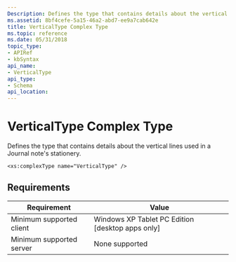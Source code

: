 ```yaml
---
Description: Defines the type that contains details about the vertical lines used in a Journal note's stationery.
ms.assetid: 8bf4cefe-5a15-46a2-abd7-ee9a7cab642e
title: VerticalType Complex Type
ms.topic: reference
ms.date: 05/31/2018
topic_type: 
- APIRef
- kbSyntax
api_name: 
- VerticalType
api_type: 
- Schema
api_location: 
---
```


# VerticalType Complex Type

Defines the type that contains details about the vertical lines used in a Journal note's stationery.

``` syntax
<xs:complexType name="VerticalType" />
```

## Requirements



| Requirement | Value |
|-------------------------------------|---------------------------------------------------------------|
| Minimum supported client<br/> | Windows XP Tablet PC Edition \[desktop apps only\]<br/> |
| Minimum supported server<br/> | None supported<br/>                                     |



 

 




